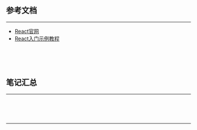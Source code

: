 ## 参考文档

---

* [React官网](https://reactjs.org/)
* [React入门示例教程](http://www.ruanyifeng.com/blog/2015/03/react.html)



<br/><br/><br/>



## 笔记汇总

---





<br/><br/><br/>

---


